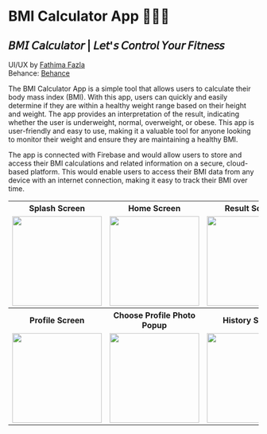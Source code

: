 # BMI Calculator App 🚴‍♀️📱
## 𝘉𝘔𝘐 𝘊𝘢𝘭𝘤𝘶𝘭𝘢𝘵𝘰𝘳 | 𝘓𝘦𝘵'𝘴 𝘊𝘰𝘯𝘵𝘳𝘰𝘭 𝘠𝘰𝘶𝘳 𝘍𝘪𝘵𝘯𝘦𝘴𝘴

UI/UX by [Fathima Fazla](https://www.linkedin.com/in/fathima-fazla/) <br>
Behance: [Behance](https://www.behance.net/gallery/158472653/BMI-Calculator-App)

The BMI Calculator App is a simple tool that allows users to calculate their body mass index (BMI). With this app, users can quickly and easily determine if they are within a healthy weight range based on their height and weight. The app provides an interpretation of the result, indicating whether the user is underweight, normal, overweight, or obese. This app is user-friendly and easy to use, making it a valuable tool for anyone looking to monitor their weight and ensure they are maintaining a healthy BMI. 

The app is connected with Firebase and would allow users to store and access their BMI calculations and related information on a secure, cloud-based platform. This would enable users to access their BMI data from any device with an internet connection, making it easy to track their BMI over time. 

<center>
<table>
  <tr>
    <th width=180>Splash Screen</th>
    <th width=180>Home Screen </th>
    <th width=180>Result Screen </th>
    <th width=180>Side Bar </th>
  </tr>
  <tr>
    <td><img src="https://github.com/MSahirullah/Project-Images/blob/main/BMI%20App/2.png" width="180"  ></td>
    <td><img src="https://github.com/MSahirullah/Project-Images/blob/main/BMI%20App/1.png" width="180" ></td>
    <td><img src="https://github.com/MSahirullah/Project-Images/blob/main/BMI%20App/3.png" width="180" ></td>
    <td><img src="https://github.com/MSahirullah/Project-Images/blob/main/BMI%20App/4.png" width="180" ></td>
  </tr>
    <tr>
    <th width=180>Profile Screen</th>
    <th width=180>Choose Profile Photo Popup </th>
    <th width=180>History Screen </th>
    <th width=180>Settings Screen </th>
  </tr>
  <tr>
    <td><img src="https://github.com/MSahirullah/Project-Images/blob/main/BMI%20App/5.png" width="180" ></td>
    <td><img src="https://github.com/MSahirullah/Project-Images/blob/main/BMI%20App/6.png" width="180" ></td>
    <td><img src="https://github.com/MSahirullah/Project-Images/blob/main/BMI%20App/7.png" width="180" ></td>
    <td><img src="https://github.com/MSahirullah/Project-Images/blob/main/BMI%20App/8.png" width="180" ></td>
  </tr>
</table>
 </center>
